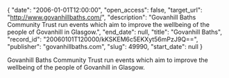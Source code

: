 {
  "date": "2006-01-01T12:00:00", 
  "open_access": false, 
  "target_url": "http://www.govanhillbaths.com/", 
  "description": "Govanhill Baths Community Trust run events which aim to improve the wellbeing of the people of Govanhill in Glasgow.", 
  "end_date": null, 
  "title": "Govanhill Baths", 
  "record_id": "20060101T120000/kKSKEM6c5EKXyt56mPzJ9Q==", 
  "publisher": "govanhillbaths.com", 
  "slug": 49990, 
  "start_date": null
}

Govanhill Baths Community Trust run events which aim to improve the wellbeing of the people of Govanhill in Glasgow.